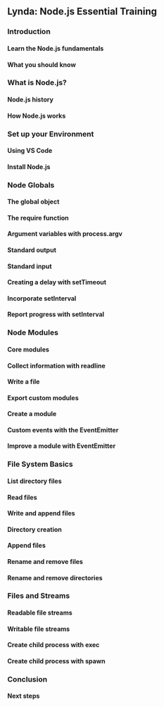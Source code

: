 
## Lynda: Node.js Essential Training

### Introduction

#### Learn the Node.js fundamentals

#### What you should know

### What is Node.js?

#### Node.js history

#### How Node.js works

### Set up your Environment

#### Using VS Code

#### Install Node.js

### Node Globals

#### The global object

#### The require function

#### Argument variables with process.argv

#### Standard output

#### Standard input

#### Creating a delay with setTimeout

#### Incorporate setInterval

#### Report progress with setInterval

### Node Modules

#### Core modules

#### Collect information with readline

#### Write a file

#### Export custom modules

#### Create a module

#### Custom events with the EventEmitter

#### Improve a module with EventEmitter

### File System Basics

#### List directory files

#### Read files

#### Write and append files

#### Directory creation

#### Append files

#### Rename and remove files

#### Rename and remove directories

### Files and Streams

#### Readable file streams

#### Writable file streams

#### Create child process with exec

#### Create child process with spawn

### Conclusion

#### Next steps